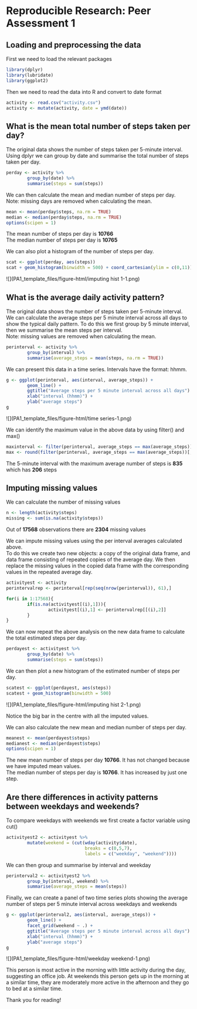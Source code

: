 # Reproducible Research: Peer Assessment 1
## Loading and preprocessing the data

First we need to load the relevant packages

```r
library(dplyr)
library(lubridate)
library(ggplot2)
```

Then we need to read the data into R and convert to date format

```r
activity <- read.csv("activity.csv")
activity <- mutate(activity, date = ymd(date))
```

## What is the mean total number of steps taken per day?

The original data shows the number of steps taken per 5-minute interval. Using dplyr we can group by date and summarise the total number of steps taken per day.

```r
perday <- activity %>%
        group_by(date) %>%
        summarise(steps = sum(steps))
```

We can then calculate the mean and median number of steps per day.  
Note: missing days are removed when calculating the mean.

```r
mean <- mean(perday$steps, na.rm = TRUE)
median <- median(perday$steps, na.rm = TRUE)
options(scipen = 1)
```
The mean number of steps per day is **10766**  
The median number of steps per day is **10765**

We can also plot a histogram of the number of steps per day.

```r
scat <- ggplot(perday, aes(steps))
scat + geom_histogram(binwidth = 500) + coord_cartesian(ylim = c(0,11))
```

![](PA1_template_files/figure-html/imputing hist 1-1.png)<!-- -->


## What is the average daily activity pattern?

The original data shows the number of steps taken per 5-minute interval. We can calculate the average steps per 5 minute interval across all days to show the typical daily pattern. To do this we first group by 5 minute interval, then we summarise the mean steps per interval.  
Note: missing values are removed when calculating the mean.


```r
perinterval <- activity %>%
        group_by(interval) %>%
        summarise(average_steps = mean(steps, na.rm = TRUE))
```

We can present this data in a time series. Intervals have the format: hhmm.

```r
g <- ggplot(perinterval, aes(interval, average_steps)) + 
        geom_line() + 
        ggtitle("Average steps per 5 minute interval across all days") +
        xlab("interval (hhmm)") +
        ylab("average steps")
g
```

![](PA1_template_files/figure-html/time series-1.png)<!-- -->

We can identify the maximum value in the above data by using filter() and max()

```r
maxinterval <- filter(perinterval, average_steps == max(average_steps))[,1]
max <- round(filter(perinterval, average_steps == max(average_steps))[,2])
```

The 5-minute interval with the maximum average number of steps is **835** which has **206** steps

## Imputing missing values

We can calculate the number of missing values

```r
n <- length(activity$steps)
missing <- sum(is.na(activity$steps))
```
Out of **17568** observations there are **2304** missing values

We can impute missing values using the per interval averages calculated above.  
To do this we create two new objects: a copy of the original data frame, and data frame consisting of repeated copies of the average day. We then replace the missing values in the copied data frame with the corresponding values in the repeated average day.

```r
activityest <- activity
perintervalrep <- perinterval[rep(seq(nrow(perinterval)), 61),]

for(i in 1:17568){
        if(is.na(activityest[(i),1])){
                activityest[(i),1] <- perintervalrep[[(i),2]]        
        }
}
```

We can now repeat the above analysis on the new data frame to calculate the total estimated steps per day.

```r
perdayest <- activityest %>%
        group_by(date) %>%
        summarise(steps = sum(steps))
```

We can then plot a new histogram of the estimated number of steps per day.

```r
scatest <- ggplot(perdayest, aes(steps))
scatest + geom_histogram(binwidth = 500)
```

![](PA1_template_files/figure-html/imputing hist 2-1.png)<!-- -->

Notice the big bar in the centre with all the imputed values.

We can also calculate the new mean and median number of steps per day.

```r
meanest <- mean(perdayest$steps)
medianest <- median(perdayest$steps)
options(scipen = 1)
```
The new mean number of steps per day **10766**. It has not changed because we have imputed mean values.  
The median number of steps per day is **10766**. It has increased by just one step.

## Are there differences in activity patterns between weekdays and weekends?

To compare weekdays with weekends we first create a factor variable using cut()

```r
activityest2 <- activityest %>% 
        mutate(weekend = (cut(wday(activity$date), 
                              breaks = c(0,5,7), 
                              labels = c("weekday", "weekend"))))
```

We can then group and summarise by interval and weekday

```r
perinterval2 <- activityest2 %>%
        group_by(interval, weekend) %>%
        summarise(average_steps = mean(steps))
```

Finally, we can create a panel of two time series plots showing the average number of steps per 5 minute interval across weekdays and weekends

```r
g <- ggplot(perinterval2, aes(interval, average_steps)) + 
        geom_line() + 
        facet_grid(weekend ~ .) +
        ggtitle("Average steps per 5 minute interval across all days") +
        xlab("interval (hhmm)") +
        ylab("average steps")
g
```

![](PA1_template_files/figure-html/weekday weekend-1.png)<!-- -->

This person is most active in the morning with little activity during the day, suggesting an office job. 
At weekends this person gets up in the morning at a similar time, they are moderately more active in the afternoon and they go to bed at a similar time.

Thank you for reading!
